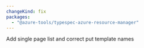 ```yaml
---
changeKind: fix
packages:
  - "@azure-tools/typespec-azure-resource-manager"
---
```


Add single page list and correct put template names